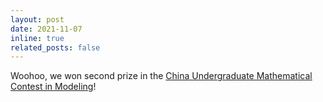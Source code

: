 ```yaml
---
layout: post
date: 2021-11-07
inline: true
related_posts: false
---
```


Woohoo, we won second prize in the [China Undergraduate Mathematical Contest in Modeling](./assets/img/2021年高教社杯全国大学生数学建模竞赛本科组_二等奖.png)!
